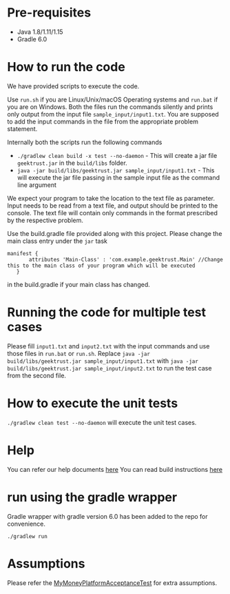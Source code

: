 
# Pre-requisites
* Java 1.8/1.11/1.15
* Gradle 6.0

# How to run the code

We have provided scripts to execute the code. 

Use `run.sh` if you are Linux/Unix/macOS Operating systems and `run.bat` if you are on Windows.  Both the files run the commands silently and prints only output from the input file `sample_input/input1.txt`. You are supposed to add the input commands in the file from the appropriate problem statement. 

Internally both the scripts run the following commands 

 * `./gradlew clean build -x test --no-daemon` - This will create a jar file `geektrust.jar` in the `build/libs` folder.
 * `java -jar build/libs/geektrust.jar sample_input/input1.txt` - This will execute the jar file passing in the sample input file as the command line argument

 We expect your program to take the location to the text file as parameter. Input needs to be read from a text file, and output should be printed to the console. The text file will contain only commands in the format prescribed by the respective problem.

 Use the build.gradle file provided along with this project. Please change the main class entry under the `jar` task

 ```
 manifest {
        attributes 'Main-Class' : 'com.example.geektrust.Main' //Change this to the main class of your program which will be executed
    }
```
in the build.gradle if your main class has changed.

 # Running the code for multiple test cases

 Please fill `input1.txt` and `input2.txt` with the input commands and use those files in `run.bat` or `run.sh`. Replace `java -jar build/libs/geektrust.jar sample_input/input1.txt` with `java -jar build/libs/geektrust.jar sample_input/input2.txt` to run the test case from the second file. 

 # How to execute the unit tests

 `./gradlew clean test --no-daemon` will execute the unit test cases.

# Help

You can refer our help documents [here](https://help.geektrust.com)
You can read build instructions [here](https://github.com/geektrust/coding-problem-artefacts/tree/master/Java)

# run using the gradle wrapper
Gradle wrapper with gradle version 6.0 has been added to the repo for convenience.
```
./gradlew run
```

# Assumptions
Please refer the [MyMoneyPlatformAcceptanceTest](/src/test/java/com/example/geektrust/MyMoneyPlatformAcceptanceTest.java) for extra assumptions.